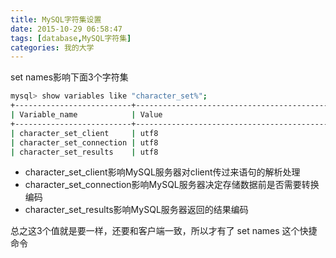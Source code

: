 ```yaml
---
title: MySQL字符集设置
date: 2015-10-29 06:58:47
tags: [database,MySQL字符集]
categories: 我的大学
---
```

set names影响下面3个字符集

```bash
mysql> show variables like "character_set%";
+--------------------------+------------------------------------------------------+
| Variable_name            | Value                                                |
+--------------------------+------------------------------------------------------+
| character_set_client     | utf8                                                 |
| character_set_connection | utf8                                                 |
| character_set_results    | utf8
```

- character_set_client影响MySQL服务器对client传过来语句的解析处理
- character_set_connection影响MySQL服务器决定存储数据前是否需要转换编码
- character_set_results影响MySQL服务器返回的结果编码

总之这3个值就是要一样，还要和客户端一致，所以才有了 set names 这个快捷命令
